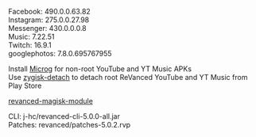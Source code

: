 Facebook: 490.0.0.63.82  
Instagram: 275.0.0.27.98  
Messenger: 430.0.0.0.8  
Music: 7.22.51  
Twitch: 16.9.1  
googlephotos: 7.8.0.695767955  

Install [Microg](https://github.com/ReVanced/GmsCore/releases) for non-root YouTube and YT Music APKs  
Use [zygisk-detach](https://github.com/j-hc/zygisk-detach) to detach root ReVanced YouTube and YT Music from Play Store  

[revanced-magisk-module](https://github.com/j-hc/revanced-magisk-module)
  
CLI: j-hc/revanced-cli-5.0.0-all.jar  
Patches: revanced/patches-5.0.2.rvp    
